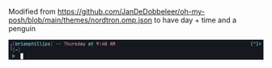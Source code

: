 Modified from https://github.com/JanDeDobbeleer/oh-my-posh/blob/main/themes/nordtron.omp.json to have day + time and a penguin

![Alt text](nord-penguin-image.png)
